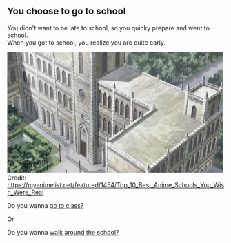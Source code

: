 ## You choose to go to school

You didn't want to be late to school, so you quicky prepare and went to school.  
When you got to school, you realize you are quite early.

![school](../../image/school.jpeg)  
Credit: https://myanimelist.net/featured/1454/Top_10_Best_Anime_Schools_You_Wish_Were_Real

Do you wanna [go to class?](choice1/class.md)

Or

Do you wanna [walk around the school?](choice2/walkaround.md)